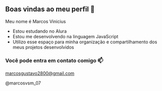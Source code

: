 ## Boas vindas ao meu perfil 💙

Meu nome é Marcos Vinicius

- Estou estudando no Alura
- Estou me desenvolvendo na linguagem JavaScript
- Utilizo esse espaço para minha organização e compartilhamento dos meus projetos desenvolvidos

### Você pode entra em contato comigo 📫

marcosgustavo2800@gmail.com

@marcosvsm_07


